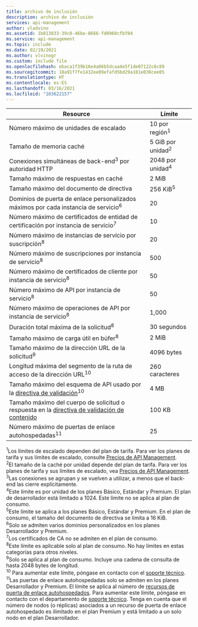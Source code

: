 ```yaml
---
title: archivo de inclusión
description: archivo de inclusión
services: api-management
author: vladvino
ms.assetid: 1b813833-39c8-46be-8666-fd0960cfbf04
ms.service: api-management
ms.topic: include
ms.date: 02/19/2021
ms.author: vlvinogr
ms.custom: include file
ms.openlocfilehash: ebaca1f39b16e4a06b5dcaa4e5f1de07122c6c89
ms.sourcegitcommit: 18a91f7fe1432ee09efafd5bd29a181e038cee05
ms.translationtype: HT
ms.contentlocale: es-ES
ms.lasthandoff: 03/16/2021
ms.locfileid: "103622157"
---
```

| Resource | Límite |
| ---------------------------------------------------------------------- | -------------------------- |
| Número máximo de unidades de escalado | 10 por región<sup>1</sup> |
| Tamaño de memoria caché | 5 GiB por unidad<sup>2</sup> |
| Conexiones simultáneas de back-end<sup>3</sup> por autoridad HTTP | 2048 por unidad<sup>4</sup> |
| Tamaño máximo de respuestas en caché | 2 MiB |
| Tamaño máximo del documento de directiva | 256 KiB<sup>5</sup> |
| Dominios de puerta de enlace personalizados máximos por cada instancia de servicio<sup>6</sup> | 20 |
| Número máximo de certificados de entidad de certificación por instancia de servicio<sup>7</sup> | 10 |
| Número máximo de instancias de servicio por suscripción<sup>8</sup> | 20 |
| Número máximo de suscripciones por instancia de servicio<sup>8</sup> | 500 |
| Número máximo de certificados de cliente por instancia de servicio<sup>8</sup> | 50 |
| Número máximo de API por instancia de servicio<sup>8</sup> | 50 |
| Número máximo de operaciones de API por instancia de servicio<sup>8</sup> | 1,000 |
| Duración total máxima de la solicitud<sup>8</sup> | 30 segundos |
| Tamaño máximo de carga útil en búfer<sup>8</sup> | 2 MiB |
| Tamaño máximo de la dirección URL de la solicitud<sup>9</sup> | 4096 bytes |
| Longitud máxima del segmento de la ruta de acceso de la dirección URL<sup>10</sup> | 260 caracteres |
| Tamaño máximo del esquema de API usado por la [directiva de validación](../articles/api-management/validation-policies.md)<sup>10</sup> | 4 MB |
| Tamaño máximo del cuerpo de solicitud o respuesta en la [directiva de validación de contenido](../articles/api-management/validation-policies.md#validate-content) | 100 KB |
| Número máximo de puertas de enlace autohospedadas<sup>11</sup> | 25 |

<sup>1</sup>Los límites de escalado dependen del plan de tarifa. Para ver los planes de tarifa y sus límites de escalado, consulte [Precios de API Management](https://azure.microsoft.com/pricing/details/api-management/).<br/>
<sup>2</sup>El tamaño de la caché por unidad depende del plan de tarifa. Para ver los planes de tarifa y sus límites de escalado, vea [Precios de API Management](https://azure.microsoft.com/pricing/details/api-management/).<br/>
<sup>3</sup>Las conexiones se agrupan y se vuelven a utilizar, a menos que el back-end las cierre explícitamente.<br/>
<sup>4</sup>Este límite es por unidad de los planes Básico, Estándar y Premium. El plan de desarrollador está limitado a 1024. Este límite no se aplica al plan de consumo.<br/>
<sup>5</sup>Este límite se aplica a los planes Básico, Estándar y Premium. En el plan de consumo, el tamaño del documento de directiva se limita a 16 KiB.<br/>
<sup>6</sup>Solo se admiten varios dominios personalizados en los planes Desarrollador y Premium.<br/>
<sup>7</sup>Los certificados de CA no se admiten en el plan de consumo.<br/>
<sup>8</sup>Este límite es aplicable solo al plan de consumo. No hay límites en estas categorías para otros niveles.<br/>
<sup>9</sup>Solo se aplica al plan de consumo. Incluye una cadena de consulta de hasta 2048 bytes de longitud.<br/>
<sup>10</sup> Para aumentar este límite, póngase en contacto con el [soporte técnico](https://azure.microsoft.com/support/options/).<br/>
<sup>11</sup>Las puertas de enlace autohospedadas solo se admiten en los planes Desarrollador y Premium. El límite se aplica al número de [recursos de puerta de enlace autohospedados](/rest/api/apimanagement/2019-12-01/gateway). Para aumentar este límite, póngase en contacto con el departamento de [soporte técnico](https://azure.microsoft.com/support/options/). Tenga en cuenta que el número de nodos (o réplicas) asociados a un recurso de puerta de enlace autohospedado es ilimitado en el plan Premium y está limitado a un solo nodo en el plan Desarrollador.